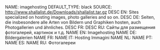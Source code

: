 NAME:   imagehosting
DEFAULT_TYPE: black
SOURCE: http://www.shallalist.de/Downloads/shallalist.tar.gz
DESC EN: Sites specialized on hosting images, photo galleries and so on.
DESC DE: Seiten, die insbesondere alle Arten von Bildern und Graphiken hosten, auch Photogallerien und ähnliches.
DESC FR:
DESC RU: Сайты для размещения фотогалерей, картинок и т.д.
NAME EN: Imagehosting
NAME DE: Bildergalerien
NAME FR:
NAME IT: Hosting Immagini
NAME NL:
NAME PT: 
NAME ES: 
NAME RU: Фотогалереи

